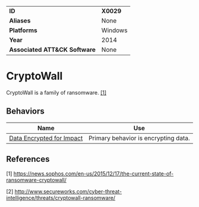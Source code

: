|||
|---|---|
|**ID**|**X0029**|
|**Aliases**|None|
|**Platforms**|Windows|
|**Year**|2014|
|**Associated ATT&CK Software**|None|


CryptoWall
==========
CryptoWall is a family of ransomware. [[1]](#1)

Behaviors
---------
|Name|Use|
|---|---|
|[Data Encrypted for Impact](https://github.com/MBCProject/mbc-markdown/blob/master/impact/encrypt-impact.md)|Primary behavior is encrypting data.|

References
----------
<a name="1">[1]</a> https://news.sophos.com/en-us/2015/12/17/the-current-state-of-ransomware-cryptowall/

<a name="2">[2]</a> http://www.secureworks.com/cyber-threat-intelligence/threats/cryptowall-ransomware/
